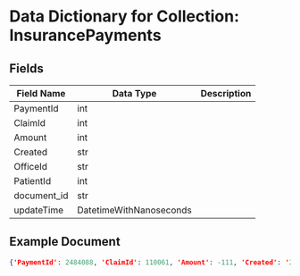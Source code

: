 # Data Dictionary for Collection: InsurancePayments
## Fields
| Field Name | Data Type | Description |
|------------|-----------|-------------|
| PaymentId | int | |
| ClaimId | int | |
| Amount | int | |
| Created | str | |
| OfficeId | str | |
| PatientId | int | |
| document_id | str | |
| updateTime | DatetimeWithNanoseconds | |

## Example Document
```json
{'PaymentId': 2484088, 'ClaimId': 110061, 'Amount': -111, 'Created': '2020-09-08T00:00:00Z', 'OfficeId': '17003949', 'PatientId': 13743, 'document_id': '01UvqOg1IqXgb11NOKkX'}
```
